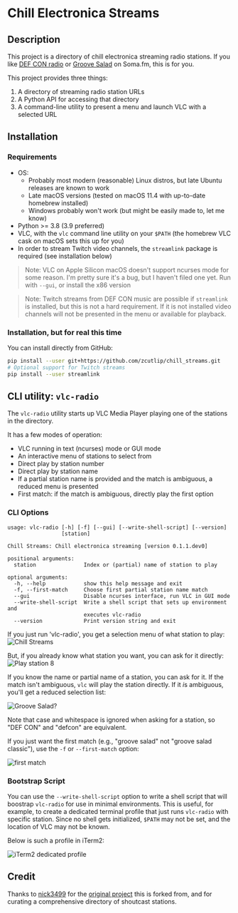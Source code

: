 # Chill Electronica Streams

## Description

This project is a directory of chill electronica streaming radio stations. If you like [DEF CON radio](https://somafm.com/defcon/) or [Groove Salad](https://somafm.com/groovesalad/) on Soma.fm, this is for you.

This project provides three things:

1. A directory of streaming radio station URLs
2. A Python API for accessing that directory
3. A command-line utility to present a menu and launch VLC with a selected URL

## Installation

### Requirements

- OS:
  - Probably most modern (reasonable) Linux distros, but late Ubuntu releases are known to work
  - Late macOS versions (tested on macOS 11.4 with up-to-date homebrew installed)
  - Windows probably won't work (but might be easily made to, let me know)
- Python >= 3.8 (3.9 preferred)
- VLC, with the `vlc` command line utility on your `$PATH` (the homebrew VLC cask on macOS sets this up for you)
- In order to stream Twitch video channels, the `streamlink` package is required (see installation below)

> Note: VLC on Apple Silicon macOS doesn't support ncurses mode for some reason. I'm pretty sure it's a bug, but I haven't filed one yet. Run with `--gui`, or install the x86 version

> Note: Twitch streams from DEF CON music are possible if `streamlink` is installed, but this is not a hard requirement. If it is not installed video channels will not be presented in the menu or available for playback.

### Installation, but for real this time

You can install directly from GitHub:

```bash
pip install --user git+https://github.com/zcutlip/chill_streams.git
# Optional support for Twitch streams
pip install --user streamlink
```

## CLI utility: `vlc-radio`

The `vlc-radio` utility starts up VLC Media Player playing one of the stations in the directory.

It has a few modes of operation:

- VLC running in text (ncurses) mode or GUI mode
- An interactive menu of stations to select from
- Direct play by station number
- Direct play by station name
- If a partial station name is provided and the match is ambiguous, a reduced menu is presented
- First match: if the match is ambiguous, directly play the first option

### CLI Options

```console
usage: vlc-radio [-h] [-f] [--gui] [--write-shell-script] [--version]
                 [station]

Chill Streams: Chill electronica streaming [version 0.1.1.dev0]

positional arguments:
  station               Index or (partial) name of station to play

optional arguments:
  -h, --help            show this help message and exit
  -f, --first-match     Choose first partial station name match
  --gui                 Disable ncurses interface, run VLC in GUI mode
  --write-shell-script  Write a shell script that sets up environment and
                        executes vlc-radio
  --version             Print version string and exit
```

If you just run 'vlc-radio', you get a selection menu of what station to play:
![Chill Streams](images/radio-menu.png)

But, if you already know what station you want, you can ask for it directly:
![Play station 8](images/vlc-radio-8.gif)

If you know the name or partial name of a station, you can ask for it. If the match isn't ambiguous, `vlc` will play the station directly. If it *i*s ambiguous, you'll get a reduced selection list:

![Groove Salad?](images/vlc-radio-groovesalad.gif)

Note that case and whitespace is ignored when asking for a station, so "DEF CON" and "defcon" are equivalent.

If you just want the first match (e.g., "groove salad" not "groove salad classic"), use the `-f` or `--first-match` option:

![first match](images/vlc-radio-groovesalad-first-match.gif)

### Bootstrap Script

You can use the `--write-shell-script` option to write a shell script that will boostrap `vlc-radio` for use in minimal environments. This is useful, for example, to create a dedicated terminal profile that just runs `vlc-radio` with specific station. Since no shell gets initialized, `$PATH` may not be set, and the location of VLC may not be known.

Below is such a profile in iTerm2:

![iTerm2 dedicated profile](images/iterm2-profiles.png)

## Credit

Thanks to [nick3499](https://github.com/nick3499) for the [original project](https://github.com/nick3499/radio_streams_vlc) this is forked from, and for curating a comprehensive directory of shoutcast stations.
